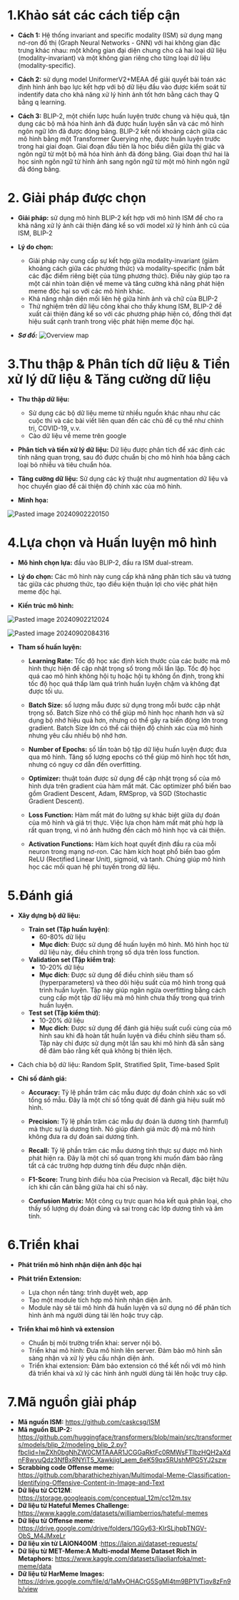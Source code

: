 # 1.Khảo sát các cách tiếp cận

-  **Cách 1:** Hệ thống invariant and specific modality (ISM) sử dụng mạng nơ-ron đồ thị (Graph Neural Networks - GNN) với hai không gian đặc trưng khác nhau: một không gian đại diện chung cho cả hai loại dữ liệu (modality-invariant) và một không gian riêng cho từng loại dữ liệu (modality-specific).

-  **Cách 2:** sử dụng model UniformerV2+MEAA để giải quyết bài toán xác định hình ảnh bạo lực kết hợp với bộ dữ liệu đầu vào được kiểm soát từ indentify data cho khả năng xử lý hình ảnh tốt hơn bằng cách thay Q bằng q learning.

-  **Cách 3:** BLIP-2, một chiến lược huấn luyện trước chung và hiệu quả, tận dụng các bộ mã hóa hình ảnh đã được huấn luyện sẵn và các mô hình ngôn ngữ lớn đã được đóng băng. BLIP-2 kết nối khoảng cách giữa các mô hình bằng một Transformer Querying nhẹ, được huấn luyện trước trong hai giai đoạn. Giai đoạn đầu tiên là học biểu diễn giữa thị giác và ngôn ngữ từ một bộ mã hóa hình ảnh đã đóng băng. Giai đoạn thứ hai là học sinh ngôn ngữ từ hình ảnh sang ngôn ngữ từ một mô hình ngôn ngữ đã đóng băng.
# 2. Giải pháp được chọn
-  **Giải pháp:** sử dụng mô hình BLIP-2 kết hợp với mô hình ISM để cho ra khả năng xử lý ảnh cải thiện đáng kể so với model xử lý hình ảnh cũ của ISM, BLIP-2

-  **Lý do chọn:** 
	-  Giải pháp này cung cấp sự kết hợp giữa modality-invariant (giảm khoảng cách giữa các phương thức) và modality-specific (nắm bắt các đặc điểm riêng biệt của từng phương thức). Điều này giúp tạo ra một cái nhìn toàn diện về meme và tăng cường khả năng phát hiện meme độc hại so với các mô hình khác. 
	-  Khả năng nhận diện mối liên hệ giữa hình ảnh và chữ của BLIP-2
	-  Thử nghiệm trên dữ liệu công khai cho thấy khung ISM, BLIP-2 đề xuất cải thiện đáng kể so với các phương pháp hiện có, đồng thời đạt hiệu suất cạnh tranh trong việc phát hiện meme độc hại.

- ***Sơ đồ:*** 
![Overview map](./Images/Screenshot%202024-09-02%20205647.png)


# 3.Thu thập & Phân tích dữ liệu & Tiền xử lý dữ liệu & Tăng cường dữ liệu
- **Thu thập dữ liệu:** 
	- Sử dụng các bộ dữ liệu meme từ nhiều nguồn khác nhau như các cuộc thi và các bài viết liên quan đến các chủ đề cụ thể như chính trị, COVID-19, v.v. 
	- Cào dữ liệu về meme trên google

- **Phân tích và tiền xử lý dữ liệu:** Dữ liệu được phân tích để xác định các tính năng quan trọng, sau đó được chuẩn bị cho mô hình hóa bằng cách loại bỏ nhiễu và tiêu chuẩn hóa.

- **Tăng cường dữ liệu:** Sử dụng các kỹ thuật như augmentation dữ liệu và học chuyển giao để cải thiện độ chính xác của mô hình.

- **Minh họa:**

![Pasted image 20240902220150](./Images/Pasted%20image%2020240902220150.png)



# 4.Lựa chọn và Huấn luyện mô hình

- **Mô hình chọn lựa:** đầu vào BLIP-2, đầu ra ISM dual-stream.

- **Lý do chọn:** Các mô hình này cung cấp khả năng phân tích sâu và tương tác giữa các phương thức, tạo điều kiện thuận lợi cho việc phát hiện meme độc hại.

- **Kiến trúc mô hình:** 

![Pasted image 20240902212024](./Images/Pasted%20image%2020240902212024.png)


![Pasted image 20240902084316](./Images/Pasted%20image%2020240902084316.png)


- **Tham số huấn luyện:** 
	-  **Learning Rate:** Tốc độ học xác định kích thước của các bước mà mô hình thực hiện để cập nhật trọng số trong mỗi lần lặp. Tốc độ học quá cao mô hình không hội tụ hoặc hội tụ không ổn định, trong khi tốc độ học quá thấp làm quá trình huấn luyện chậm và không đạt được tối ưu.
	
	-  **Batch Size:** số lượng mẫu được sử dụng trong mỗi bước cập nhật trọng số. Batch Size nhỏ có thể giúp mô hình học nhanh hơn và sử dụng bộ nhớ hiệu quả hơn, nhưng có thể gây ra biến động lớn trong gradient. Batch Size lớn có thể cải thiện độ chính xác của mô hình nhưng yêu cầu nhiều bộ nhớ hơn.
	
	-  **Number of Epochs:** số lần toàn bộ tập dữ liệu huấn luyện được đưa qua mô hình. Tăng số lượng epochs có thể giúp mô hình học tốt hơn, nhưng có nguy cơ dẫn đến  overfitting.

	-  **Optimizer:**  thuật toán được sử dụng để cập nhật trọng số của mô hình dựa trên gradient của hàm mất mát. Các optimizer phổ biến bao gồm Gradient Descent, Adam, RMSprop, và SGD (Stochastic Gradient Descent).
	
	-  **Loss Function:** Hàm mất mát đo lường sự khác biệt giữa dự đoán của mô hình và giá trị thực. Việc lựa chọn hàm mất mát phù hợp là rất quan trọng, vì nó ảnh hưởng đến cách mô hình học và cải thiện.
	
	-  **Activation Functions:** Hàm kích hoạt quyết định đầu ra của mỗi neuron trong mạng nơ-ron. Các hàm kích hoạt phổ biến bao gồm ReLU (Rectified Linear Unit), sigmoid, và tanh. Chúng giúp mô hình học các mối quan hệ phi tuyến trong dữ liệu.

# 5.Đánh giá

- **Xây dựng bộ dữ liệu:** 
	- **Train set (Tập huấn luyện)**: 
		- 60-80% dữ liệu
		- **Mục đích**: Được sử dụng để huấn luyện mô hình. Mô hình học từ dữ liệu này, điều chỉnh trọng số dựa trên loss function.
	- **Validation set (Tập kiểm tra)**: 
		- 10-20% dữ liệu
	    - **Mục đích**: Được sử dụng để điều chỉnh siêu tham số (hyperparameters) và theo dõi hiệu suất của mô hình trong quá trình huấn luyện. Tập này giúp ngăn ngừa overfitting bằng cách cung cấp một tập dữ liệu mà mô hình chưa thấy trong quá trình huấn luyện.
	- **Test set (Tập kiểm thử)**: 
		- 10-20% dữ liệu
	    - **Mục đích**: Được sử dụng để đánh giá hiệu suất cuối cùng của mô hình sau khi đã hoàn tất huấn luyện và điều chỉnh siêu tham số. Tập này chỉ được sử dụng một lần sau khi mô hình đã sẵn sàng để đảm bảo rằng kết quả không bị thiên lệch.

- Cách chia bộ dữ liệu: Random Split, Stratified Split, Time-based Split

- **Chỉ số đánh giá:** 
	- **Accuracy:** Tỷ lệ phần trăm các mẫu được dự đoán chính xác so với tổng số mẫu. Đây là một chỉ số tổng quát để đánh giá hiệu suất mô hình.
	    
	- **Precision:** Tỷ lệ phần trăm các mẫu dự đoán là dương tính (harmful) mà thực sự là dương tính. Nó giúp đánh giá mức độ mà mô hình không đưa ra dự đoán sai dương tính.
	    
	- **Recall:** Tỷ lệ phần trăm các mẫu dương tính thực sự được mô hình phát hiện ra. Đây là một chỉ số quan trọng khi muốn đảm bảo rằng tất cả các trường hợp dương tính đều được nhận diện.
	    
	- **F1-Score:** Trung bình điều hòa của Precision và Recall, đặc biệt hữu ích khi cần cân bằng giữa hai chỉ số này.
	    
	- **Confusion Matrix:** Một công cụ trực quan hóa kết quả phân loại, cho thấy số lượng dự đoán đúng và sai trong các lớp dương tính và âm tính.

# 6.Triển khai

- **Phát triển mô hình nhận diện ảnh độc hại**

- **Phát triển Extension:**
	- Lựa chọn nền tảng: trình duyệt web, app
    - Tạo một module tích hợp mô hình nhận diện ảnh.
	- Module này sẽ tải mô hình đã huấn luyện và sử dụng nó để phân tích hình ảnh mà người dùng tải lên hoặc truy cập.
	
- **Triển khai mô hình và extension**
	- Chuẩn bị môi trường triển khai: server nội bộ.
	- Triển khai mô hình: Đưa mô hình lên server. Đảm bảo mô hình sẵn sàng nhận và xử lý yêu cầu nhận diện ảnh.
	- Triển khai extension: Đảm bảo extension có thể kết nối với mô hình đã triển khai và xử lý các hình ảnh người dùng tải lên hoặc truy cập.

# 7.Mã nguồn giải pháp

- **Mã nguồn ISM:** https://github.com/caskcsg/ISM
- **Mã nguồn BLIP-2:** https://github.com/huggingface/transformers/blob/main/src/transformers/models/blip_2/modeling_blip_2.py?fbclid=IwZXh0bgNhZW0CMTAAAR1JCGGaRktFc0RMWsFTlbzHQH2aXdnF8wyuQdz3NfBxRNYiT5_XawkjjgI_aem_6eK59qx5RUshMPG5YJ2szw
- **Scrabbing code Offense meme:** https://github.com/bharathichezhiyan/Multimodal-Meme-Classification-Identifying-Offensive-Content-in-Image-and-Text
- **Dữ liệu từ CC12M**: https://storage.googleapis.com/conceptual_12m/cc12m.tsv
- **Dữ liệu từ Hateful Memes Challenge:** https://www.kaggle.com/datasets/williamberrios/hateful-memes
- **Dữ liệu từ Offense meme**: https://drive.google.com/drive/folders/1GGy63-KlrSLjhpbTNGV-ObS_M4JMxeLr
- **Dữ liệu xin từ LAION400M** :https://laion.ai/dataset-requests/
- **Dữ liệu từ MET-Meme:A Multi-modal Meme Dataset Rich in Metaphors:** https://www.kaggle.com/datasets/liaolianfoka/met-meme/data
- **Dữ liệu từ HarMeme Images:** https://drive.google.com/file/d/1aMvOHACrG5SgMl4tm9BP1VTiqv8zFn9b/view